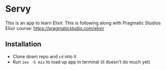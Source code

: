 # Servy

This is an app to learn Elixir. This is following along with Pragmatic Studios Elixir course: https://pragmaticstudio.com/elixir

## Installation

- Clone down repo and `cd` into it
- Run `iex -S mix` to load up app in terminal (it doesn't do much yet)
